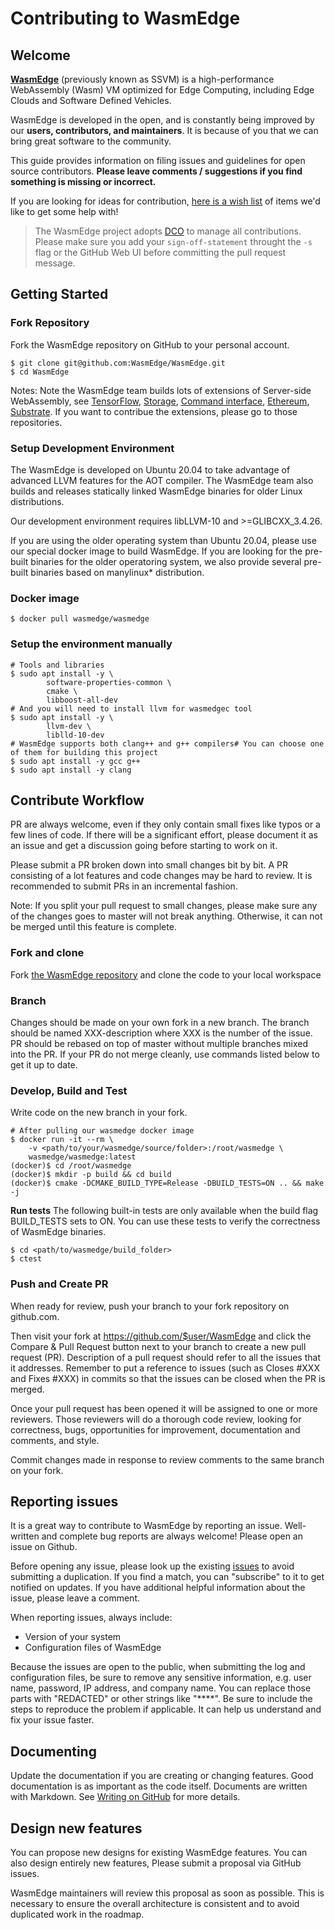 # Contributing to WasmEdge


## Welcome

[**WasmEdge**](https://github.com/WasmEdge/WasmEdge) (previously known as SSVM) is a high-performance WebAssembly (Wasm) VM optimized for Edge Computing, including Edge Clouds and Software Defined Vehicles.

WasmEdge is developed in the open, and is constantly being improved by our **users, contributors, and maintainers**. It is because of you that we can bring great software to the community.

This guide provides information on filing issues and guidelines for open source contributors. **Please leave comments / suggestions if you find something is missing or incorrect.**

If you are looking for ideas for contribution, [here is a wish list](wish_list.md) of items we'd like to get some help with!

> The WasmEdge project adopts [DCO](https://community.openhab.org/t/dco-check-signing-off-with-github-web-editor-explanation/83330) to manage all contributions. Please make sure you add your `sign-off-statement` throught the `-s` flag or the GitHub Web UI before committing the pull request message.

## Getting Started


### Fork Repository

Fork the WasmEdge repository on GitHub to your personal account.


```
$ git clone git@github.com:WasmEdge/WasmEdge.git
$ cd WasmEdge
```

Notes: Note the WasmEdge team builds lots of extensions of Server-side WebAssembly, see [TensorFlow](https://github.com/second-state/SSVM-tensorflow), [Storage](https://github.com/second-state/SSVM-storage), [Command interface](https://github.com/second-state/ssvm_process_interface), [Ethereum](https://github.com/second-state/SSVM-evmc), [Substrate](https://github.com/second-state/substrate-ssvm-node). If you want to contribue the extensions, please go to those repositories.


### Setup Development Environment

The WasmEdge is developed on Ubuntu 20.04 to take advantage of advanced LLVM features for the AOT compiler. The WasmEdge team also builds and releases statically linked WasmEdge binaries for older Linux distributions.

Our development environment requires libLLVM-10 and >=GLIBCXX_3.4.26.

If you are using the older operating system than Ubuntu 20.04, please use our special docker image to build WasmEdge. If you are looking for the pre-built binaries for the older operatoring system, we also provide several pre-built binaries based on manylinux* distribution.




### Docker image



```
$ docker pull wasmedge/wasmedge
```



### Setup the environment manually

```
# Tools and libraries
$ sudo apt install -y \
        software-properties-common \
        cmake \
        libboost-all-dev
# And you will need to install llvm for wasmedgec tool
$ sudo apt install -y \
        llvm-dev \
        liblld-10-dev
# WasmEdge supports both clang++ and g++ compilers# You can choose one of them for building this project
$ sudo apt install -y gcc g++
$ sudo apt install -y clang
```



## Contribute Workflow

PR are always welcome, even if they only contain small fixes like typos or a few lines of code. If there will be a significant effort, please document it as an issue and get a discussion going before starting to work on it.


Please submit a PR broken down into small changes bit by bit. A PR consisting of a lot features and code changes may be hard to review. It is recommended to submit PRs in an incremental fashion.


Note: If you split your pull request to small changes, please make sure any of the changes goes to master will not break anything. Otherwise, it can not be merged until this feature is complete.


### Fork and clone

Fork [the WasmEdge repository](https://github.com/WasmEdge/WasmEdge) and clone the code to your local workspace


### Branch

Changes should be made on your own fork in a new branch. The branch should be named XXX-description where XXX is the number of the issue. PR should be rebased on top of master without multiple branches mixed into the PR. If your PR do not merge cleanly, use commands listed below to get it up to date.



### Develop, Build and Test

Write code on the new branch in your fork.


```
# After pulling our wasmedge docker image
$ docker run -it --rm \
    -v <path/to/your/wasmedge/source/folder>:/root/wasmedge \
    wasmedge/wasmedge:latest
(docker)$ cd /root/wasmedge
(docker)$ mkdir -p build && cd build
(docker)$ cmake -DCMAKE_BUILD_TYPE=Release -DBUILD_TESTS=ON .. && make -j
```

**Run tests**
The following built-in tests are only available when the build flag BUILD_TESTS sets to ON.
You can use these tests to verify the correctness of WasmEdge binaries.


```
$ cd <path/to/wasmedge/build_folder>
$ ctest
```



### Push and Create PR

When ready for review, push your branch to your fork repository on github.com.

Then visit your fork at https://github.com/$user/WasmEdge and click the Compare & Pull Request button next to your branch to create a new pull request (PR). Description of a pull request should refer to all the issues that it addresses. Remember to put a reference to issues (such as Closes #XXX and Fixes #XXX) in commits so that the issues can be closed when the PR is merged.

Once your pull request has been opened it will be assigned to one or more reviewers. Those reviewers will do a thorough code review, looking for correctness, bugs, opportunities for improvement, documentation and comments, and style.

Commit changes made in response to review comments to the same branch on your fork.



## Reporting issues

It is a great way to contribute to WasmEdge by reporting an issue. Well-written and complete bug reports are always welcome! Please open an issue on Github.


Before opening any issue, please look up the existing [issues](https://github.com/WasmEdge/WasmEdge/issues) to avoid submitting a duplication. If you find a match, you can "subscribe" to it to get notified on updates. If you have additional helpful information about the issue, please leave a comment.


When reporting issues, always include:

* Version of your system
* Configuration files of WasmEdge

Because the issues are open to the public, when submitting the log and configuration files, be sure to remove any sensitive information, e.g. user name, password, IP address, and company name. You can replace those parts with "REDACTED" or other strings like "****".
Be sure to include the steps to reproduce the problem if applicable. It can help us understand and fix your issue faster.


## Documenting

Update the documentation if you are creating or changing features. Good documentation is as important as the code itself.
Documents are written with Markdown. See [Writing on GitHub](https://help.github.com/categories/writing-on-github/) for more details.


## Design new features

You can propose new designs for existing WasmEdge features. You can also design entirely new features, Please submit a proposal via GitHub issues.


WasmEdge maintainers will review this proposal as soon as possible. This is necessary to ensure the overall architecture is consistent and to avoid duplicated work in the roadmap.

